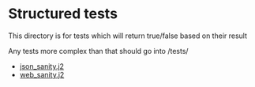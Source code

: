 # Structured tests

This directory is for tests which will return true/false based on their result

Any tests more complex than that should go into /tests/

- [json_sanity.j2](json_sanity.j2)
- [web_sanity.j2](web_sanity.j2)